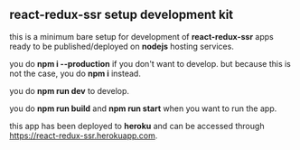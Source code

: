 ## react-redux-ssr setup development kit

this is a minimum bare setup for development of **react-redux-ssr** apps ready to be published/deployed on **nodejs** hosting services.

you do **npm i --production** if you don't want to develop. but because this is not the case, you do **npm i** instead.

you do **npm run dev** to develop.

you do **npm run build** and **npm run start** when you want to run the app.

this app has been deployed to **heroku** and can be accessed through https://react-redux-ssr.herokuapp.com.
